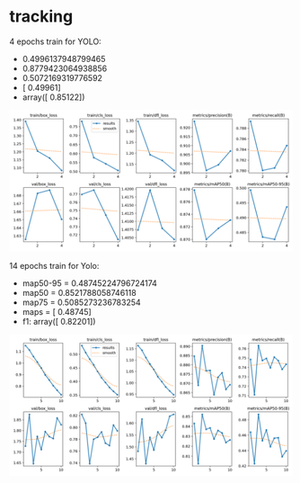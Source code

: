 # tracking

4 epochs train for YOLO:
- 0.4996137948799465
- 0.8779423064938856
- 0.5072169319776592
- [    0.49961]
- array([    0.85122])

![](../../homeworks/tracking/results_train4.png)

14 epochs train for Yolo:
- map50-95 = 0.48745224796724174
- map50 = 0.8521788058746118
- map75 = 0.5085273236783254
- maps = [    0.48745]
- f1: array([    0.82201])

![](../../homeworks/tracking/results.png)